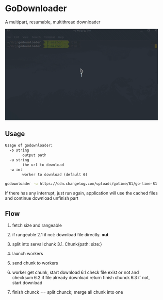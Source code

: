 # GoDownloader

A multipart, resumable, multithread downloader

![demo](gif/demo.gif)

## Usage

```
Usage of godownloader:
  -o string
        output path
  -u string
        the url to download
  -w int
        worker to download (default 6)
```


```sh
godownloader -u https://cdn.changelog.com/uploads/gotime/81/go-time-81.mp3 -o ./go-time-81.mp3
```

If there has any interrupt, just run again, application will use the cached files and continue download unfinish part

## Flow

1. fetch size and rangeable
2. if rangeable
        2.1 if not: download file directly. **out**
3. split into serval chunk
        3.1. Chunk{path: size:}
4. launch workers
5. send chunk to workers
6. worker get chunk, start download
        6.1 check file exist or not and checksum
        6.2 if file already download return finish chunck
        6.3 if not, start download

7. finish chunck == split chunck; merge all chunk into one
